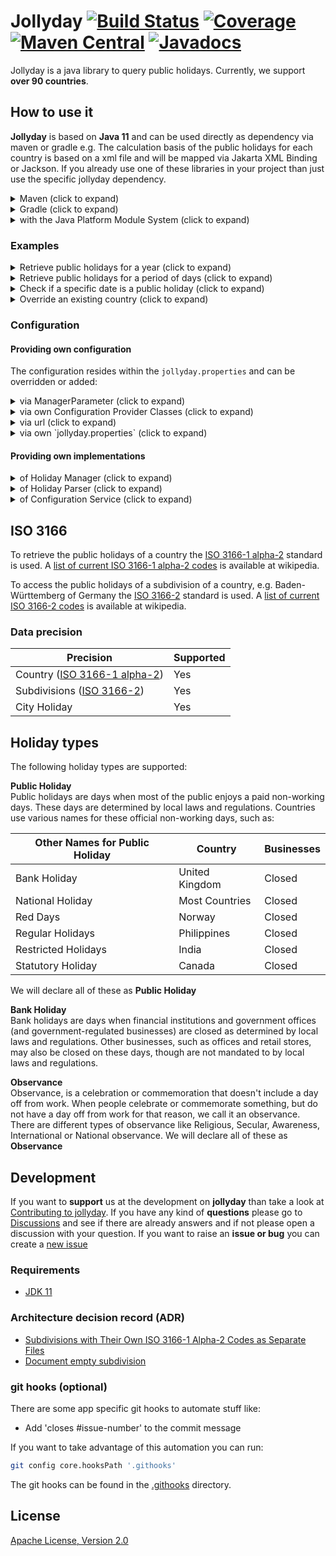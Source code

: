 # Jollyday [![Build Status](https://github.com/focus-shift/jollyday/workflows/Build/badge.svg)](https://github.com/focus-shift/jollyday/actions/workflows/build.yml) [![Coverage](https://sonarcloud.io/api/project_badges/measure?project=focus-shift_jollyday&metric=coverage)](https://sonarcloud.io/summary/overall?id=focus-shift_jollyday) [![Maven Central](https://img.shields.io/maven-central/v/de.focus-shift/jollyday-core.svg)](https://maven-badges.herokuapp.com/maven-central/de.focus-shift/jollyday-core) [![Javadocs](https://www.javadoc.io/badge/de.focus-shift/jollyday-core.svg)](https://www.javadoc.io/doc/de.focus-shift/jollyday-core)

Jollyday is a java library to query public holidays. Currently, we support **over 90 countries**.

## How to use it

**Jollyday** is based on **Java 11** and can be used directly as dependency via maven or gradle e.g.
The calculation basis of the public holidays for each country is based on a xml file and will be mapped via Jakarta XML Binding or Jackson.
If you already use one of these libraries in your project than just use the specific jollyday dependency.

<details>
  <summary>Maven (click to expand)</summary>

  You need the core library, that defines all functionality and the api for you as developer.

  ```xml
  <dependency>
    <groupId>de.focus-shift</groupId>
    <artifactId>jollyday-core</artifactId>
    <version>${version}</version>
  </dependency>
  ```

  ### XML-Binding libraries

  Additionally, the XML-Binding library of your choice. At the moment we do support JAXB and Jackson,
  but in the future there could be more that these.

  **Jakarta XML Binding (JAXB)**

  ```xml
  <dependency>
    <groupId>de.focus-shift</groupId>
    <artifactId>jollyday-jaxb</artifactId>
    <version>${version}</version>
  </dependency>
  ```

  **Jackson**

  ```xml
  <dependency>
    <groupId>de.focus-shift</groupId>
    <artifactId>jollyday-jackson</artifactId>
    <version>${version}</version>
  </dependency>
  ```
</details>

<details>
  <summary>Gradle (click to expand)</summary>

  You need the core library, that defines all functionality and the api for you as developer.

  ```gradle
  implementation group: 'de.focus-shift', name: 'jollyday-core', version: '${version}'
  ```

  ### XML-Binding libraries

  Additionally, the XML-Binding library of your choice. At the moment we do support JAXB and Jackson,
  but in the future there could be more that these.

  **Jakarta XML Binding (JAXB)**

  ```gradle
  implementation group: 'de.focus-shift', name: 'jollyday-jaxb', version: '${version}'
  ```

  **Jackson**

  ```gradle
  implementation group: 'de.focus-shift', name: 'jollyday-jackson', version: '${version}'
  ```
</details>

<details>
  <summary>with the Java Platform Module System (click to expand)</summary>

  If you want to use Jollyday in a project that is modularized via java modules you need to require the `de.focus_shift.jollyday.core` module via
  
  ```java
  module your.application {
    ...
    requires de.focus_shift.jollyday.core;
    ...
  }
```
</details>

### Examples

<details>
  <summary>Retrieve public holidays for a year (click to expand)</summary>

Returns all **german** public holidays in **2022**
  ```java
  import de.focus_shift.jollyday.core.Holiday;
  import de.focus_shift.jollyday.core.HolidayManager;
  import de.focus_shift.jollyday.core.ManagerParameters;

  import java.util.Set;

  import static de.focus_shift.jollyday.core.HolidayCalendar.GERMANY;

  final HolidayManager holidayManager = HolidayManager.getInstance(ManagerParameters.create(GERMANY));
  final Set<Holiday> holidays = holidayManager.getHolidays(Year.of(2022));
  ```
</details>

<details>
  <summary>Retrieve public holidays for a period of days (click to expand)</summary>

Returns all german public holidays from the **15th of april in 2022** until the **31st of may in 2023**
  ```java
  import de.focus_shift.jollyday.core.Holiday;
  import de.focus_shift.jollyday.core.HolidayManager;
  import de.focus_shift.jollyday.core.ManagerParameters;

  import java.time.LocalDate;
  import java.util.Set;

  import static de.focus_shift.jollyday.core.HolidayCalendar.GERMANY;

  final HolidayManager holidayManager = HolidayManager.getInstance(ManagerParameters.create(GERMANY));
  final Set<Holiday> holidays = holidayManager.getHolidays(LocalDate.of(2022, 4, 15), LocalDate.of(2023, 5, 31));
  ```
</details>

<details>
  <summary>Check if a specific date is a public holiday (click to expand)</summary>

Returns true or false if a date is a public holidays in germany.
  ```java
  import de.focus_shift.jollyday.core.HolidayManager;
  import de.focus_shift.jollyday.core.ManagerParameters;

  import java.time.LocalDate;

  import static de.focus_shift.jollyday.core.HolidayCalendar.GERMANY;

  final HolidayManager holidayManager = HolidayManager.getInstance(ManagerParameters.create(GERMANY));
  final boolean isHoliday = holidayManager.isHoliday(LocalDate.of(2022, 6, 6));
  ```

Returns true or false if a date is a public holidays in Baden-Württemberg in germany.
  ```java
  import de.focus_shift.jollyday.core.HolidayManager;
  import de.focus_shift.jollyday.core.ManagerParameters;

  import java.time.LocalDate;

  import static de.focus_shift.jollyday.core.HolidayCalendar.GERMANY;

  final HolidayManager holidayManager = HolidayManager.getInstance(ManagerParameters.create(GERMANY));
  final boolean isHoliday = holidayManager.isHoliday(LocalDate.of(2022, 6, 6), "bw");
  ```
</details>

<details>
  <summary>Override an existing country (click to expand)</summary>

If you want to override the public holidays of a provided country like **Germany**, you need to put a holiday file
under the path `holidays/` and name it `Holidays_de.xml` on your classpath. Jollyday will pick up yours at first.
The file and the hierarchy need to be identical to the one you want to override.

The holiday file structure needs to look like the one below. The XML Schema Definition file can be viewed [here](jollyday-core/src/main/resources/focus_shift.de/jollyday/schema/holiday/holiday.xsd)

  ```xml
  <?xml version="1.0" encoding="UTF-8"?>
  
  <Configuration hierarchy="de" description="Germany"
                 xmlns="https://focus_shift.de/jollyday/schema/holiday"
                 xmlns:xsi="http://www.w3.org/2001/XMLSchema-instance"
                 xsi:schemaLocation="https://focus_shift.de/jollyday/schema/holiday https://focus_shift.de/jollyday/schema/holiday/holiday.xsd">
    <Holidays>
      <!-- Add the holidays here-->
    </Holidays>
  
    ...
    
    <SubConfigurations hierarchy="bw" description="Baden-Württemberg">
      <Holidays>
      ...
      </Holidays>
    </SubConfigurations>
  </Configuration>
  ```
</details>

### Configuration

#### Providing own configuration

The configuration resides within the `jollyday.properties` and can be overridden or added:

<details>
  <summary>via ManagerParameter (click to expand)</summary>

  ```java
    import de.focus_shift.jollyday.core.Holiday;
    import de.focus_shift.jollyday.core.HolidayManager;
    import de.focus_shift.jollyday.core.ManagerParameters;
    import static de.focus_shift.jollyday.core.HolidayCalendar.GERMANY;
    
    final ManagerParameter managerParameter = ManagerParameters.create(GERMANY);
    managerParameter.setProperty("manager.impl", "de.focus_shift.jollyday.core.impl.SpecialHolidayManager");
  ```
  
  The `ManagerParameters` can be used to add new or override existing configuration.

  This will override the **via own Configuration Provider Classes**, **via own jollyday.properties** and the **via url** specified configurations.
</details>

<details>
  <summary>via own Configuration Provider Classes (click to expand)</summary>

  Providing a comma separated list of **classes** through the system property `de.focus_shift.jollyday.config.providers`
  which implement the `ConfigurationProvider` interface.

  This will override the **via own jollyday.properties** and the **via url** specified configurations.

  ```bash
  -Dde.focus_shift.jollyday.config.providers=some.package.name.MyConfigurationProvider,some.other.package.AnotherConfigurationProvider
  ```
</details>

<details>
  <summary>via url (click to expand)</summary>

  Providing a comma separated list of **urls** through the system property `de.focus_shift.jollyday.config.urls` which point
  to configuration files.

  This will override the **via own jollyday.properties** specified configurations.

  ```bash
  -Dde.focus_shift.jollyday.config.urls=file:/some/path/new.properties,http://myserver/some/path/further.properties,jar:file:myLibrary.jar!/my.properties
  ```
</details>

<details>
  <summary>via own `jollyday.properties` (click to expand)</summary>

  You can define your own `jollyday.properties` in your classpath, e.g. in a spring boot application in the ressource directory.

  This will override the base `jollyday.properties` provided by jollyday itself.
</details>

#### Providing own implementations

<details>
  <summary>of Holiday Manager (click to expand)</summary>
  A manager implementation extends the abstract `HolidayManager` class and does the actual holiday parsing.
  The basic API properties are used to define the manager implementation class used for the specific
  country the manager is created for.
  
  ```properties
  manager.impl=de.focus_shift.jollyday.core.impl.DefaultHolidayManager
  ```
  
  This configuration defines a manager implementation class used as a default for every country. You can define a
  manager implementation on a per country base.
  
  ```properties
  manager.impl=de.focus_shift.jollyday.core.impl.XMLManager
  manager.impl.us=de.focus_shift.jollyday.core.impl.MyXMLManager
  ```

  This will let the `MyXMLManager` class be used for calculating US holidays and the `XMLManager` for all other countries.
</details>

<details>
  <summary>of Holiday Parser (click to expand)</summary>

  A parser implementation is used for parsing the XML file content. There are several parsers configured depending on the class to parse the info from.
  
  ```properties
  parser.impl.de.focus_shift.jollyday.core.spi.Fixed                       = de.focus_shift.jollyday.core.parser.impl.FixedParser
  parser.impl.de.focus_shift.jollyday.core.spi.FixedWeekdayInMonth         = de.focus_shift.jollyday.core.parser.impl.FixedWeekdayInMonthParser
  parser.impl.de.focus_shift.jollyday.core.spi.IslamicHoliday              = de.focus_shift.jollyday.core.parser.impl.IslamicHolidayParser
  parser.impl.de.focus_shift.jollyday.core.spi.ChristianHoliday            = de.focus_shift.jollyday.core.parser.impl.ChristianHolidayParser
  parser.impl.de.focus_shift.jollyday.core.spi.RelativeToFixed             = de.focus_shift.jollyday.core.parser.impl.RelativeToFixedParser
  parser.impl.de.focus_shift.jollyday.core.spi.RelativeToWeekdayInMonth    = de.focus_shift.jollyday.core.parser.impl.RelativeToWeekdayInMonthParser
  parser.impl.de.focus_shift.jollyday.core.spi.FixedWeekdayBetweenFixed    = de.focus_shift.jollyday.core.parser.impl.FixedWeekdayBetweenFixedParser
  parser.impl.de.focus_shift.jollyday.core.spi.FixedWeekdayRelativeToFixed = de.focus_shift.jollyday.core.parser.impl.FixedWeekdayRelativeToFixedParser
  parser.impl.de.focus_shift.jollyday.core.spi.EthiopianOrthodoxHoliday    = de.focus_shift.jollyday.core.parser.impl.EthiopianOrthodoxHolidayParser
  parser.impl.de.focus_shift.jollyday.core.spi.RelativeToEasterSunday      = de.focus_shift.jollyday.core.parser.impl.RelativeToEasterSundayParser
  ```

  The configuration property name starts with `parser.impl` and finishes with the XML class name.
  The value is the parser implementation class name which implements the `HolidayParser` interface. 
</details>

<details>
  <summary>of Configuration Service (click to expand)</summary>
  A configuration service implementation is used to define which xml unmarshalling implementation should be used

  ```properties
  configuration.service.impl = de.focus_shift.jollyday.jackson.JacksonConfigurationService
  ```

  The configuration property `configuration.service.impl` contains the class name as string.
  The value is the configuration service implementation class name which implements the `ConfigurationService` interface.

  Values are:
  * `de.focus_shift.jollyday.jackson.JacksonConfigurationService` (default)
  * `de.focus_shift.jollyday.jaxb.JaxbConfigurationService`

</details>

## ISO 3166

To retrieve the public holidays of a country the [ISO 3166-1 alpha-2] standard is used. A [list of current ISO 3166-1 alpha-2 codes] is available at wikipedia.

To access the public holidays of a subdivision of a country, e.g. Baden-Württemberg of Germany the [ISO 3166-2] standard is used. A [list of current ISO 3166-2 codes] is available at wikipedia.

### Data precision

| Precision                      | Supported |
|--------------------------------|-----------|
| Country ([ISO 3166-1 alpha-2]) | Yes       |
| Subdivisions ([ISO 3166-2])    | Yes       |
| City Holiday                   | Yes       |

## Holiday types

The following holiday types are supported:

**Public Holiday**  
Public holidays are days when most of the public enjoys a paid non-working days. These days are determined by local laws
and regulations. Countries use various names for these official non-working days, such as:

| Other Names for Public Holiday | Country          | Businesses |
|--------------------------------|------------------|------------|
| Bank Holiday                   | United Kingdom   | Closed     |
| National Holiday               | Most Countries   | Closed     |
| Red Days                       | Norway           | Closed     |
| Regular Holidays               | Philippines      | Closed     |
| Restricted Holidays            | India            | Closed     |
| Statutory Holiday              | Canada           | Closed     |

We will declare all of these as **Public Holiday**

**Bank Holiday**  
Bank holidays are days when financial institutions and government offices (and government-regulated businesses)
are closed as determined by local laws and regulations. Other businesses, such as offices and retail stores,
may also be closed on these days, though are not mandated to by local laws and regulations.

**Observance**  
Observance, is a celebration or commemoration that doesn't include a day off from work. When people celebrate or
commemorate something, but do not have a day off from work for that reason, we call it an observance.
There are different types of observance like Religious, Secular, Awareness, International or National observance.
We will declare all of these as **Observance**

## Development

If you want to **support** us at the development on **jollyday** than take a look at [Contributing to jollyday](./CONTRIBUTING.md).
If you have any kind of **questions** please go to [Discussions] and see if there are already answers and if not please open a discussion with your question. 
If you want to raise an **issue or bug** you can create a [new issue](https://github.com/focus-shift/jollyday/issues/new/choose)

### Requirements

* [JDK 11](https://openjdk.java.net/install/)

### Architecture decision record (ADR)

* [Subdivisions with Their Own ISO 3166-1 Alpha-2 Codes as Separate Files](.adr/002-subdivision-with-own-iso-3166-1-alpha-2.md)
* [Document empty subdivision](.adr/001-document-every-subdivision.md)

### git hooks (optional)

There are some app specific git hooks to automate stuff like:

* Add 'closes #issue-number' to the commit message

If you want to take advantage of this automation you can run:

```bash
git config core.hooksPath '.githooks' 
```

The git hooks can be found in the [.githooks](./.githooks/) directory.

## License

[Apache License, Version 2.0](LICENSE)

[Discussions]: https://github.com/focus-shift/jollyday/discussions
[ISO 3166-1 alpha-2]: https://en.wikipedia.org/wiki/ISO_3166-1_alpha-2
[list of current ISO 3166-1 alpha-2 codes]: https://en.wikipedia.org/wiki/ISO_3166-1_alpha-2#Current_codes
[ISO 3166-2]: https://en.wikipedia.org/wiki/ISO_3166-2
[list of current ISO 3166-2 codes]: https://en.wikipedia.org/wiki/ISO_3166-2#Current_codes
